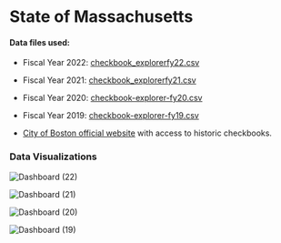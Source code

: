 # State of Massachusetts

#### Data files used:

- Fiscal Year 2022: [checkbook_explorerfy22.csv](https://github.com/mmpa8/-Budget_Analysis/files/8933020/checkbook_explorerfy22.1.csv)

- Fiscal Year 2021: [checkbook_explorerfy21.csv](https://github.com/mmpa8/-Budget_Analysis/files/8933027/checkbook_explorerfy21.csv)

- Fiscal Year 2020: [checkbook-explorer-fy20.csv](https://github.com/mmpa8/-Budget_Analysis/files/8933028/checkbook-explorer-fy20.csv)

- Fiscal Year 2019: [checkbook-explorer-fy19.csv](https://github.com/mmpa8/-Budget_Analysis/files/8933029/checkbook-explorer-fy19.csv)

- [City of Boston official website](https://data.boston.gov/dataset/checkbook-explorer) with access to historic checkbooks.


### Data Visualizations

![Dashboard (22)](https://user-images.githubusercontent.com/94376055/174425841-ccf1f68b-74fa-4c7d-b771-1877e3673a1e.png)

![Dashboard (21)](https://user-images.githubusercontent.com/94376055/174425875-07ec60c3-bee4-4f77-b9b8-89862620e1c7.png)

![Dashboard (20)](https://user-images.githubusercontent.com/94376055/174425862-a62ade08-5452-4979-82ed-d21e9d5621ea.png)

![Dashboard (19)](https://user-images.githubusercontent.com/94376055/174425889-c694d5c2-8b39-440b-a790-61e3c61164de.png)
